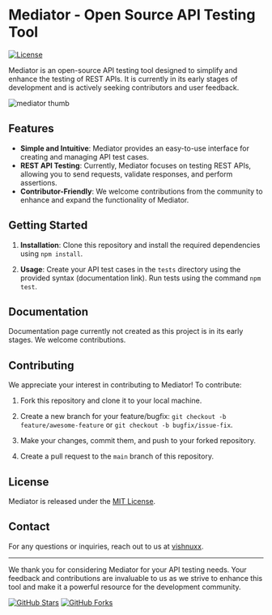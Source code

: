 
# Mediator - Open Source API Testing Tool

[![License](https://img.shields.io/badge/license-MIT-blue.svg)](https://opensource.org/licenses/MIT)

Mediator is an open-source API testing tool designed to simplify and enhance the testing of REST APIs. It is currently in its early stages of development and is actively seeking contributors and user feedback.

![mediator thumb](https://github.com/Vishnuxx/Mediator/assets/74808440/ad33c1b9-0863-4a3c-a3aa-675bf5ec05e5)

## Features

- **Simple and Intuitive**: Mediator provides an easy-to-use interface for creating and managing API test cases.
- **REST API Testing**: Currently, Mediator focuses on testing REST APIs, allowing you to send requests, validate responses, and perform assertions.
- **Contributor-Friendly**: We welcome contributions from the community to enhance and expand the functionality of Mediator.

## Getting Started


1. **Installation**: Clone this repository and install the required dependencies using `npm install`.

2. **Usage**: Create your API test cases in the `tests` directory using the provided syntax (documentation link). Run tests using the command `npm test`.

## Documentation

Documentation page currently not created as this project is in its early stages. We welcome contributions.

## Contributing

We appreciate your interest in contributing to Mediator! To contribute:

1. Fork this repository and clone it to your local machine.

2. Create a new branch for your feature/bugfix: `git checkout -b feature/awesome-feature` or `git checkout -b bugfix/issue-fix`.

3. Make your changes, commit them, and push to your forked repository.

4. Create a pull request to the `main` branch of this repository.


## License

Mediator is released under the [MIT License](LICENSE).

## Contact

For any questions or inquiries, reach out to us at [vishnuxx](www.linkedin.com/in/vishnu-vs-799b8420b).

---

We thank you for considering Mediator for your API testing needs. Your feedback and contributions are invaluable to us as we strive to enhance this tool and make it a powerful resource for the development community.

[![GitHub Stars](https://img.shields.io/github/stars/vishnuxx/mediator.svg?style=social)](https://github.com/vishnuxx/mediator/stargazers)  [![GitHub Forks](https://img.shields.io/github/forks/vishnuxx/mediator.svg?style=social)](https://github.com/vishnuxx/mediator/network/members)

